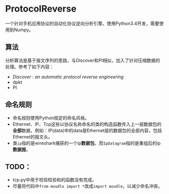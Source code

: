 # ProtocolReverse

一个针对手机应用协议的自动化协议逆向分析引擎。使用Python3.4开发，需要使用到Numpy。

## 算法
分析算法是基于报文序列的思路，与Discover和PI相似，加入了针对压缩数据的处理。参考了如下内容：
+ *Discover : an automatic protocol reverse engineering*
+ dpkt
+ PI

## 命名规则
+ 命名规则使用Python规定的命名风格。
+ Ethernet、IP、Tcp这些以协议名称命名的类的构造函数传入上一层数据包的**全部**数据，例如：IP(data)中的data是Ethernet层的数据包的全部内容，包括Ethernet的报文头。
+ 类`ip`指的是wireshark捕获的一个ip**数据包**，而`IpDatagram`指的是重组后的ip**数据报**。

## TODO：
+ tcp.py中用于校验校验和的函数没有完成。
+ 尽量将代码中`from moudle import *`改成`import moudle`，以减少命名冲突。
